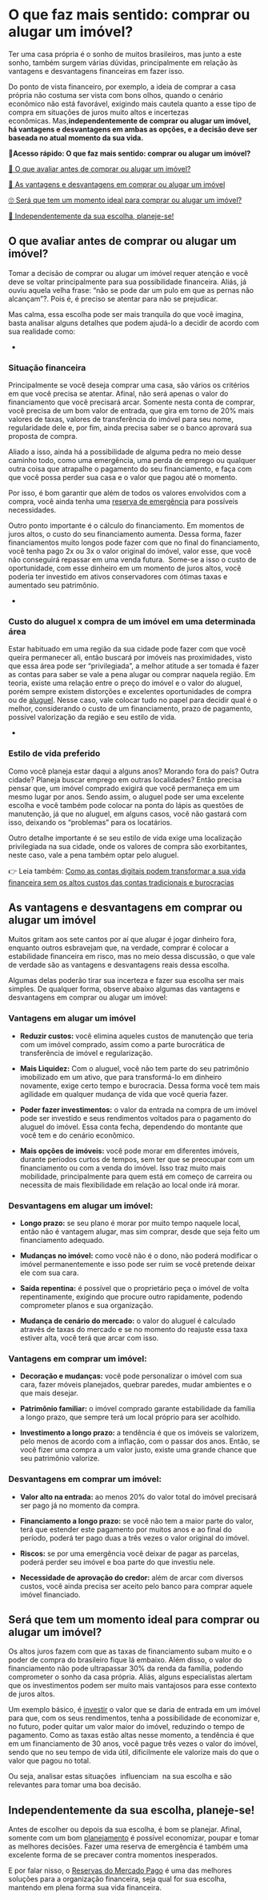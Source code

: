 # O que faz mais sentido: comprar ou alugar um imóvel?

Ter uma casa própria é o sonho de muitos brasileiros, mas junto a este sonho, também surgem várias dúvidas, principalmente em relação às vantagens e desvantagens financeiras em fazer isso.

Do ponto de vista financeiro, por exemplo, a ideia de comprar a casa própria não costuma ser vista com bons olhos, quando o cenário econômico não está favorável, exigindo mais cautela quanto a esse tipo de compra em situações de juros muito altos e incertezas econômicas. Mas,**independentemente de comprar ou alugar um imóvel, há vantagens e desvantagens em ambas as opções, e a decisão deve ser baseada no atual momento da sua vida.**

**💙Acesso rápido: O que faz mais sentido: comprar ou alugar um imóvel?**

[🤔 O que avaliar antes de comprar ou alugar um imóvel?](#A)

[💪 As vantagens e desvantagens em comprar ou alugar um imóvel](#B)

[🙄 Será que tem um momento ideal para comprar ou alugar um imóvel?](#C)

[🎯 Independentemente da sua escolha, planeje-se!](#D)

[](#)
## O que avaliar antes de comprar ou alugar um imóvel?

Tomar a decisão de comprar ou alugar um imóvel requer atenção e você deve se voltar principalmente para sua possibilidade financeira. Aliás, já ouviu aquela velha frase: “não se pode dar um pulo em que as pernas não alcançam”?. Pois é, é preciso se atentar para não se prejudicar.

Mas calma, essa escolha pode ser mais tranquila do que você imagina, basta analisar alguns detalhes que podem ajudá-lo a decidir de acordo com sua realidade como:

- 
### Situação financeira

Principalmente se você deseja comprar uma casa, são vários os critérios em que você precisa se atentar. Afinal, não será apenas o valor do financiamento que você precisará arcar. Somente nesta conta de comprar, você precisa de um bom valor de entrada, que gira em torno de 20% mais valores de taxas, valores de transferência do imóvel para seu nome, regularidade dele e, por fim, ainda precisa saber se o banco aprovará sua proposta de compra.

Aliado a isso, ainda há a possibilidade de alguma pedra no meio desse caminho todo, como uma emergência, uma perda de emprego ou qualquer outra coisa que atrapalhe o pagamento do seu financiamento, e faça com que você possa perder sua casa e o valor que pagou até o momento.

Por isso, é bom garantir que além de todos os valores envolvidos com a compra, você ainda tenha uma [reserva de emergência](https://meubolso.mercadopago.com.br/guardar-sua-reserva-de-emergencia) para possíveis necessidades.

Outro ponto importante é o cálculo do financiamento. Em momentos de juros altos, o custo do seu financiamento aumenta. Dessa forma, fazer financiamentos muito longos pode fazer com que no final do financiamento, você tenha pago 2x ou 3x o valor original do imóvel, valor esse, que você não conseguirá repassar em uma venda futura.  Some-se a isso o custo de oportunidade, com esse dinheiro em um momento de juros altos, você poderia ter investido em ativos conservadores com ótimas taxas e aumentado seu patrimônio.

- 
### Custo do aluguel x compra de um imóvel em uma determinada área

Estar habituado em uma região da sua cidade pode fazer com que você queira permanecer ali, então buscará por imóveis nas proximidades, visto que essa área pode ser “privilegiada”, a melhor atitude a ser tomada é fazer as contas para saber se vale a pena alugar ou comprar naquela região. Em teoria, existe uma relação entre o preço do imóvel e o valor do aluguel, porém sempre existem distorções e excelentes oportunidades de compra ou de [aluguel](https://meubolso.mercadopago.com.br/como-economizar-pagando-aluguel). Nesse caso, vale colocar tudo no papel para decidir qual é o melhor, considerando o custo de um financiamento, prazo de pagamento, possível valorização da região e seu estilo de vida.

- 
### Estilo de vida preferido

Como você planeja estar daqui a alguns anos? Morando fora do país? Outra cidade? Planeja buscar emprego em outras localidades? Então precisa pensar que, um imóvel comprado exigirá que você permaneça em um mesmo lugar por anos. Sendo assim, o aluguel pode ser uma excelente escolha e você também pode colocar na ponta do lápis as questões de manutenção, já que no aluguel, em alguns casos, você não gastará com isso, deixando os “problemas” para os locatários.

Outro detalhe importante é se seu estilo de vida exige uma localização privilegiada na sua cidade, onde os valores de compra são exorbitantes, neste caso, vale a pena também optar pelo aluguel.

👉 Leia também: [Como as contas digitais podem transformar a sua vida financeira sem os altos custos das contas tradicionais e burocracias](https://meubolso.mercadopago.com.br/conta-digital-como-funciona)

[](#)
## As vantagens e desvantagens em comprar ou alugar um imóvel

Muitos gritam aos sete cantos por aí que alugar é jogar dinheiro fora, enquanto outros esbravejam que, na verdade, comprar é colocar a estabilidade financeira em risco, mas no meio dessa discussão, o que vale de verdade são as vantagens e desvantagens reais dessa escolha.

Algumas delas poderão tirar sua incerteza e fazer sua escolha ser mais simples. De qualquer forma, observe abaixo algumas das vantagens e desvantagens em comprar ou alugar um imóvel:

### Vantagens em alugar um imóvel

- **Reduzir custos:** você elimina aqueles custos de manutenção que teria com um imóvel comprado, assim como a parte burocrática de transferência de imóvel e regularização.

- **Mais Liquidez:** Com o aluguel, você não tem parte do seu patrimônio imobilizado em um ativo, que para transformá-lo em dinheiro novamente, exige certo tempo e burocracia. Dessa forma você tem mais agilidade em qualquer mudança de vida que você queria fazer.

- **Poder fazer investimentos:** o valor da entrada na compra de um imóvel pode ser investido e seus rendimentos voltados para o pagamento do aluguel do imóvel. Essa conta fecha, dependendo do montante que você tem e do cenário econômico.

- **Mais opções de imóveis:** você pode morar em diferentes imóveis, durante períodos curtos de tempos, sem ter que se preocupar com um financiamento ou com a venda do imóvel. Isso traz muito mais mobilidade, principalmente para quem está em começo de carreira ou necessita de mais flexibilidade em relação ao local onde irá morar. 

### Desvantagens em alugar um imóvel:

- **Longo prazo:** se seu plano é morar por muito tempo naquele local, então não é vantagem alugar, mas sim comprar, desde que seja feito um financiamento adequado.

- **Mudanças no imóvel:** como você não é o dono, não poderá modificar o imóvel permanentemente e isso pode ser ruim se você pretende deixar ele com sua cara.

- **Saída repentina:** é possível que o proprietário peça o imóvel de volta repentinamente, exigindo que procure outro rapidamente, podendo comprometer planos e sua organização. 

- **Mudança de cenário do mercado:** o valor do aluguel é calculado através de taxas do mercado e se no momento do reajuste essa taxa estiver alta, você terá que arcar com isso. 

### Vantagens em comprar um imóvel:

- **Decoração e mudanças:** você pode personalizar o imóvel com sua cara, fazer móveis planejados, quebrar paredes, mudar ambientes e o que mais desejar.

- **Patrimônio familiar:** o imóvel comprado garante estabilidade da família a longo prazo, que sempre terá um local próprio para ser acolhido.

- **Investimento a longo prazo:** a tendência é que os imóveis se valorizem, pelo menos de acordo com a inflação, com o passar dos anos. Então, se você fizer uma compra a um valor justo, existe uma grande chance que seu patrimônio valorize.

### Desvantagens em comprar um imóvel:

- **Valor alto na entrada:** ao menos 20% do valor total do imóvel precisará ser pago já no momento da compra.

- **Financiamento a longo prazo:** se você não tem a maior parte do valor, terá que estender este pagamento por muitos anos e ao final do período, poderá ter pago duas a três vezes o valor original do imóvel.

- **Riscos:** se por uma emergência você deixar de pagar as parcelas, poderá perder seu imóvel e boa parte do que investiu nele.

- **Necessidade de aprovação do credor:** além de arcar com diversos custos, você ainda precisa ser aceito pelo banco para comprar aquele imóvel financiado.

[](#)
## 

## Será que tem um momento ideal para comprar ou alugar um imóvel?

Os altos juros fazem com que as taxas de financiamento subam muito e o poder de compra do brasileiro fique lá embaixo. Além disso, o valor do financiamento não pode ultrapassar 30% da renda da família, podendo comprometer o sonho da casa própria. Aliás, alguns especialistas alertam que os investimentos podem ser muito mais vantajosos para esse contexto de juros altos.

Um exemplo básico, é [investir](https://meubolso.mercadopago.com.br/vale-a-pena-investir-seu-dinheiro) o valor que se daria de entrada em um imóvel para que, com os seus rendimentos, tenha a possibilidade de economizar e, no futuro, poder quitar um valor maior do imóvel, reduzindo o tempo de pagamento. Como as taxas estão altas nesse momento, a tendência é que em um financiamento de 30 anos, você pague três vezes o valor do imóvel, sendo que no seu tempo de vida útil, dificilmente ele valorize mais do que o valor que pagou no total.

Ou seja, analisar estas situações  influenciam  na sua escolha e são relevantes para tomar uma boa decisão.

[](#)
## Independentemente da sua escolha, planeje-se!

Antes de escolher ou depois da sua escolha, é bom se planejar. Afinal, somente com um bom [planejamento](https://meubolso.mercadopago.com.br/planejamento-financeiro-para-sair-do-vermelho) é possível economizar, poupar e tomar as melhores decisões. Fazer uma reserva de emergência é também uma excelente forma de se precaver contra momentos inesperados.

E por falar nisso, o [Reservas do Mercado Pago](https://meubolso.mercadopago.com.br/reservas-do-mercado-pago) é uma das melhores soluções para a organização financeira, seja qual for sua escolha, mantendo em plena forma sua vida financeira.